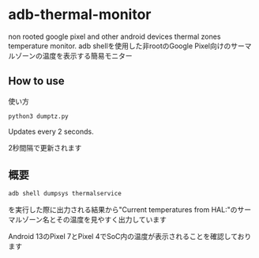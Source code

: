 # adb-thermal-monitor
non rooted google pixel and other android devices thermal zones temperature monitor.
adb shellを使用した非rootのGoogle Pixel向けのサーマルゾーンの温度を表示する簡易モニター

## How to use
使い方
```sh
python3 dumptz.py
```
Updates every 2 seconds.

2秒間隔で更新されます
## 概要
```sh
adb shell dumpsys thermalservice
```
を実行した際に出力される結果から"Current temperatures from HAL:"のサーマルゾーン名とその温度を見やすく出力しています

Android 13のPixel 7とPixel 4でSoC内の温度が表示されることを確認しております
